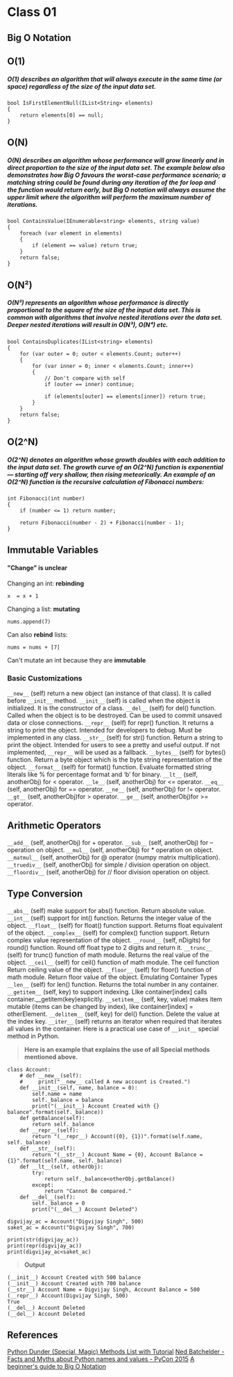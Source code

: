# Class 01

## Big O Notation

## O(1)

##### O(1) describes an algorithm that will always execute in the same time (or space) regardless of the size of the input data set.

```
bool IsFirstElementNull(IList<String> elements)
{
    return elements[0] == null;
}
```

## O(N)

##### O(N) describes an algorithm whose performance will grow linearly and in direct proportion to the size of the input data set. The example below also demonstrates how Big O favours the worst-case performance scenario; a matching string could be found during any iteration of the for loop and the function would return early, but Big O notation will always assume the upper limit where the algorithm will perform the maximum number of iterations.

```
bool ContainsValue(IEnumerable<string> elements, string value)
{
    foreach (var element in elements)
    {
        if (element == value) return true; 
    }     
    return false; 
}
```

## O(N²)

##### O(N²) represents an algorithm whose performance is directly proportional to the square of the size of the input data set. This is common with algorithms that involve nested iterations over the data set. Deeper nested iterations will result in O(N³), O(N⁴) etc.

```
bool ContainsDuplicates(IList<string> elements)
{
    for (var outer = 0; outer < elements.Count; outer++) 
    {
        for (var inner = 0; inner < elements.Count; inner++) 
        { 
            // Don't compare with self 
            if (outer == inner) continue;             
            
            if (elements[outer] == elements[inner]) return true; 
        }
    }    
    return false;
}
```

## O(2^N)

##### O(2^N) denotes an algorithm whose growth doubles with each addition to the input data set. The growth curve of an O(2^N) function is exponential — starting off very shallow, then rising meteorically. An example of an O(2^N) function is the recursive calculation of Fibonacci numbers:

```
int Fibonacci(int number)
{
    if (number <= 1) return number;
       
    return Fibonacci(number - 2) + Fibonacci(number - 1); 
}
```


## Immutable Variables

#### "Change" is unclear

Changing an int: **rebinding**

```
x  = x + 1
```

Changing a list: **mutating**

```
nums.append(7)
```

Can also **rebind** lists:

```
nums = nums + [7]
```
Can't mutate an int because they are **immutable**




### Basic Customizations
`__new__` (self) return a new object (an instance of that class). It is called before `__init__` method.
`__init__` (self) is called when the object is initialized. It is the constructor of a class.
`__del__` (self) for del() function. Called when the object is to be destroyed. Can be used to commit unsaved data or close connections.
`__repr__` (self) for repr() function. It returns a string to print the object. Intended for developers to debug. Must be implemented in any class.
`__str__` (self) for str() function. Return a string to print the object. Intended for users to see a pretty and useful output. If not implemented, `__repr__` will be used as a fallback.
`__bytes__` (self) for bytes() function. Return a byte object which is the byte string representation of the object.
`__format__` (self) for format() function. Evaluate formatted string literals like % for percentage format and ‘b’ for binary.
`__lt__` (self, anotherObj) for < operator.
`__le__` (self, anotherObj) for <= operator.
`__eq__` (self, anotherObj) for == operator.
`__ne__` (self, anotherObj) for != operator.
`__gt__` (self, anotherObj)for > operator.
`__ge__` (self, anotherObj)for >= operator.

## Arithmetic Operators
`__add__` (self, anotherObj) for + operator.
`__sub__` (self, anotherObj) for – operation on object.
`__mul__` (self, anotherObj) for * operation on object.
`__matmul__` (self, anotherObj) for @ operator (numpy matrix multiplication).
`__truediv__` (self, anotherObj) for simple / division operation on object.
`__floordiv__` (self, anotherObj) for // floor division operation on object.

## Type Conversion
`__abs__` (self) make support for abs() function. Return absolute value.
`__int__` (self) support for int() function. Returns the integer value of the object.
`__float__` (self) for float() function support. Returns float equivalent of the object.
`__complex__` (self) for complex() function support. Return complex value representation of the object.
`__round__` (self, nDigits) for round() function. Round off float type to 2 digits and return it.
`__trunc__` (self) for trunc() function of math module. Returns the real value of the object.
`__ceil__` (self) for ceil() function of math module. The ceil function Return ceiling value of the object.
`__floor__` (self) for floor() function of math module. Return floor value of the object.
Emulating Container Types
`__len__` (self) for len() function. Returns the total number in any container.
`__getitem__` (self, key) to support indexing. LIke container[index] calls container.__getitem(key)explicitly.
`__setitem__` (self, key, value) makes item mutable (items can be changed by index), like container[index] = otherElement.
`__delitem__` (self, key) for del() function. Delete the value at the index key.
`__iter__` (self) returns an iterator when required that iterates all values in the container.
Here is a practical use case of `__init__` special method in Python.






> **Here is an example that explains the use of all Special methods mentioned above.**
```
class Account:
    # def __new__(self):
    #     print("__new__ called A new account is Created.")
    def __init__(self, name, balance = 0):
        self.name = name
        self._balance = balance
        print("(__init__) Account Created with {} balance".format(self._balance))
    def getBalance(self):
        return self._balance
    def __repr__(self):
        return "(__repr__) Account({0}, {1})".format(self.name, self._balance)
    def __str__(self):
        return "(__str__) Account Name = {0}, Account Balance = {1}".format(self.name, self._balance)
    def __lt__(self, otherObj):
        try:
            return self._balance<otherObj.getBalance()
        except:
            return "Cannot Be compared."
    def __del__(self):
        self._balance = 0
        print("(__del__) Account Deleted")
    
digvijay_ac = Account("Digvijay Singh", 500)
saket_ac = Account("Digvijay Singh", 700)

print(str(digvijay_ac))
print(repr(digvijay_ac))
print(digvijay_ac<saket_ac)
```
> **Output**
```
(__init__) Account Created with 500 balance
(__init__) Account Created with 700 balance
(__str__) Account Name = Digvijay Singh, Account Balance = 500
(__repr__) Account(Digvijay Singh, 500)
True
(__del__) Account Deleted
(__del__) Account Deleted
```



## References
[Python Dunder (Special, Magic) Methods List with Tutorial](https://holycoders.com/python-dunder-special-methods/)
[Ned Batchelder - Facts and Myths about Python names and values - PyCon 2015](https://www.youtube.com/watch?v=_AEJHKGk9ns)
[A beginner's guide to Big O Notation](https://rob-bell.net/2009/06/a-beginners-guide-to-big-o-notation)

